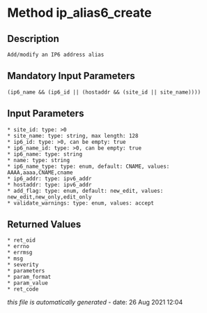 # Method ip_alias6_create

## Description
	Add/modify an IP6 address alias

## Mandatory Input Parameters
	(ip6_name && (ip6_id || (hostaddr && (site_id || site_name))))

## Input Parameters
	* site_id: type: >0
	* site_name: type: string, max length: 128
	* ip6_id: type: >0, can be empty: true
	* ip6_name_id: type: >0, can be empty: true
	* ip6_name: type: string
	* name: type: string
	* ip6_name_type: type: enum, default: CNAME, values: AAAA,aaaa,CNAME,cname
	* ip6_addr: type: ipv6_addr
	* hostaddr: type: ipv6_addr
	* add_flag: type: enum, default: new_edit, values: new_edit,new_only,edit_only
	* validate_warnings: type: enum, values: accept

## Returned Values
	* ret_oid
	* errno
	* errmsg
	* msg
	* severity
	* parameters
	* param_format
	* param_value
	* ret_code


*this file is automatically generated* - date: 26 Aug 2021 12:04